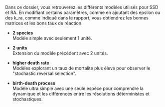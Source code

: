 Dans ce dossier, vous retrouverez les différents modèles utilisés pour SSD et RA. En modifiant certains paramètres, comme en ajoutant des epsilon ou des k_ra, comme indiqué dans le rapport, vous obtiendrez les bonnes matrices et les bons taux de réaction.

- **2 species**  
  Modèle simple avec seulement 1 unité.

- **2 units**  
  Extension du modèle précédent avec 2 unités.

- **higher death rate**  
  Modèles explorant un taux de mortalité plus élevé pour observer le "stochastic reversal selection".

- **birth-death process**  
  Modèle ultra simple avec une seule espèce pour comprendre la dynamique et les différences entre les résolutions déterministes et stochastiques.
